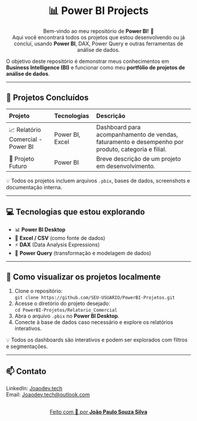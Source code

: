 <h1 align="center">📊 Power BI Projects</h1>

<p align="center">
Bem-vindo ao meu repositório de <b>Power BI</b>! 🚀<br>
Aqui você encontrará todos os projetos que estou desenvolvendo ou já concluí, usando <b>Power BI</b>, DAX, Power Query e outras ferramentas de análise de dados.
</p>

<p>
O objetivo deste repositório é demonstrar meus conhecimentos em <b>Business Intelligence (BI)</b> e funcionar como meu <b>portfólio de projetos de análise de dados</b>.
</p>

<hr>

<h2>🌟 Projetos Concluídos</h2>

<table>
  <thead>
    <tr>
      <th style="text-align:left; padding:8px;">Projeto</th>
      <th style="text-align:left; padding:8px;">Tecnologias</th>
      <th style="text-align:left; padding:8px;">Descrição</th>
    </tr>
  </thead>
  <tbody>
    <tr>
      <td>📈 Relatório Comercial - Power BI</td>
      <td>Power BI, Excel</td>
      <td>Dashboard para acompanhamento de vendas, faturamento e desempenho por produto, categoria e filial.</td>
    </tr>
    <tr>
      <td>🚀 Projeto Futuro</td>
      <td>Power BI</td>
      <td>Breve descrição de um projeto em desenvolvimento.</td>
    </tr>
  </tbody>
</table>

<p>💡 Todos os projetos incluem arquivos <code>.pbix</code>, bases de dados, screenshots e documentação interna.</p>

<hr>

<h2>💻 Tecnologias que estou explorando</h2>
<ul>
  <li>📊 <b>Power BI Desktop</b></li>
  <li>📄 <b>Excel / CSV</b> (como fonte de dados)</li>
  <li>⚡ <b>DAX</b> (Data Analysis Expressions)</li>
  <li>🔄 <b>Power Query</b> (transformação e modelagem de dados)</li>
</ul>

<hr>

<h2>🚀 Como visualizar os projetos localmente</h2>
<ol>
  <li>Clone o repositório:<br>
    <code>git clone https://github.com/SEU-USUARIO/PowerBI-Projetos.git</code>
  </li>
  <li>Acesse o diretório do projeto desejado:<br>
    <code>cd PowerBI-Projetos/Relatorio_Comercial</code>
  </li>
  <li>Abra o arquivo <code>.pbix</code> no <b>Power BI Desktop</b>.</li>
  <li>Conecte à base de dados caso necessário e explore os relatórios interativos.</li>
</ol>

<p>💡 Todos os dashboards são interativos e podem ser explorados com filtros e segmentações.</p>

<hr>

<h2>📫 Contato</h2>
<p>
LinkedIn: <a href="www.linkedin.com/in/joaopaulodevtech">Joaodev.tech</a><br>
Email: <a href="joaodev.tech@outlook.com">Joaodev.tech@outlook.com
</p>
<h2> </h2>
<p align = "center">Feito com 💙 por <b>João Paulo Souza Silva</b></p>
